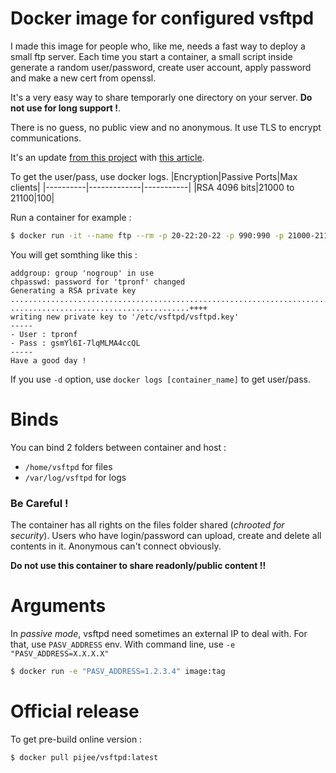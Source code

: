 # Docker image for configured vsftpd
I made this image for people who, like me, needs a fast way to deploy a small ftp server.
Each time you start a container, a small script inside generate a random user/password, create user account, apply password and make a new cert from openssl.

It's a very easy way to share temporarly one directory on your server. **Do not use for long support !**.

There is no guess, no public view and no anonymous. It use TLS to encrypt communications.

It's an update [from this project](https://github.com/fauria/docker-vsftpd) with [this article](https://docs.rockylinux.org/guides/file_sharing/secure_ftp_server_vsftpd/).

To get the user/pass, use docker logs.
|Encryption|Passive Ports|Max clients|
|----------|-------------|-----------|
|RSA 4096 bits|21000 to 21100|100|


Run a container for example :
```bash
$ docker run -it --name ftp --rm -p 20-22:20-22 -p 990:990 -p 21000-21100:21000-21100 -v [local_dir]:/home/vsftpd image:tag
```

You will get somthing like this :
```
addgroup: group 'nogroup' in use
chpasswd: password for 'tpronf' changed
Generating a RSA private key
......................................................................................++++
........................................++++
writing new private key to '/etc/vsftpd/vsftpd.key'
-----
- User : tpronf
- Pass : gsmYl6I-7lqMLMA4ccQL
-----
Have a good day !
```

If you use `-d` option, use `docker logs [container_name]` to get user/pass.


# Binds
You can bind 2 folders between container and host :
- `/home/vsftpd` for files
- `/var/log/vsftpd` for logs

### Be Careful !
The container has all rights on the files folder shared (*chrooted for security*). Users who have login/password can upload, create and delete all contents in it. Anonymous can't connect obviously.

**Do not use this container to share readonly/public content !!**

# Arguments
In *passive mode*, vsftpd need sometimes an external IP to deal with. For that, use `PASV_ADDRESS` env.
With command line, use `-e "PASV_ADDRESS=X.X.X.X"`
```bash
$ docker run -e "PASV_ADDRESS=1.2.3.4" image:tag
```

# Official release
To get pre-build online version :
```bash
$ docker pull pijee/vsftpd:latest
```